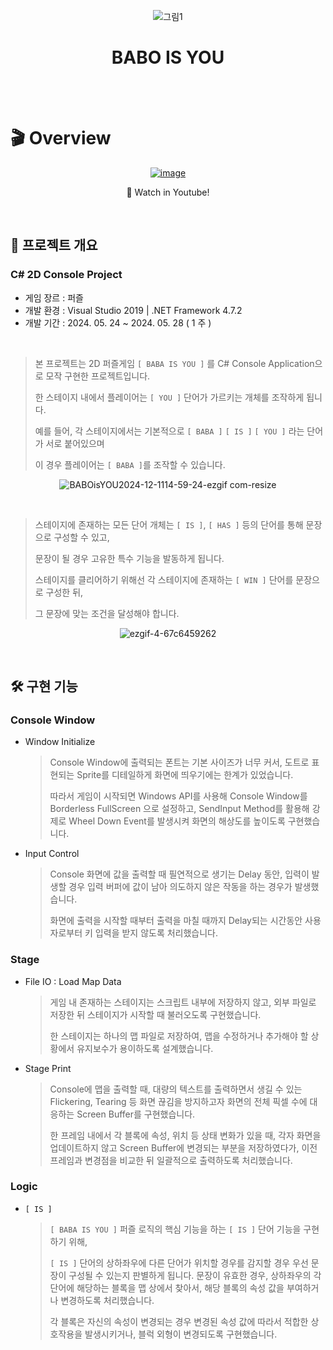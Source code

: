 <div align="center">

![그림1](https://github.com/user-attachments/assets/171b0040-33a7-4ea5-b065-9ba28f333bfa)

# BABO IS YOU

</div>
<br/><br/>

# 🎬 Overview
<div align="center">

[![image](https://github.com/user-attachments/assets/ee0fb746-2f13-4f37-b901-349022aedc5c)](https://youtu.be/94JqXuQleCw)

👀 Watch in Youtube!
</div>
<br/>

## 📃 프로젝트 개요 
### C# 2D Console Project

 - 게임 장르 : 퍼즐
 - 개발 환경 : Visual Studio 2019 | .NET Framework 4.7.2
 - 개발 기간 : 2024. 05. 24 ~ 2024. 05. 28  ( 1 주 )
<br/>

> 본 프로젝트는 2D 퍼즐게임 `[ BABA IS YOU ]` 를 C# Console Application으로 모작 구현한 프로젝트입니다.
> 
> 한 스테이지 내에서 플레이어는 `[ YOU ]` 단어가 가르키는 개체를 조작하게 됩니다.
> 
> 예를 들어, 각 스테이지에서는 기본적으로 `[ BABA ]` `[ IS ]` `[ YOU ]` 라는 단어가 서로 붙어있으며
>
> 이 경우 플레이어는 `[ BABA ]`를 조작할 수 있습니다.

<div align="center">
  
![BABOisYOU2024-12-1114-59-24-ezgif com-resize](https://github.com/user-attachments/assets/9af86b17-9827-426a-9e7c-fe6538540d24)
</div>
<br/>

> 스테이지에 존재하는 모든 단어 개체는 `[ IS ]`, `[ HAS ]` 등의 단어를 통해 문장으로 구성할 수 있고,
>
> 문장이 될 경우 고유한 특수 기능을 발동하게 됩니다.
>
> 스테이지를 클리어하기 위해선 각 스테이지에 존재하는 `[ WIN ]` 단어를 문장으로 구성한 뒤,
>
> 그 문장에 맞는 조건을 달성해야 합니다.

<div align="center">
  
![ezgif-4-67c6459262](https://github.com/user-attachments/assets/edb04d4b-90bc-44ad-ac57-05b5488990da)
</div>
<br/>

## 🛠 구현 기능

### Console Window
 - Window Initialize
   > Console Window에 출력되는 폰트는 기본 사이즈가 너무 커서,
   > 도트로 표현되는 Sprite를 디테일하게 화면에 띄우기에는 한계가 있었습니다.
   > 
   > 따라서 게임이 시작되면 Windows API를 사용해 Console Window를 Borderless FullScreen 으로 설정하고,
   > SendInput Method를 활용해 강제로 Wheel Down Event를 발생시켜 화면의 해상도를 높이도록 구현했습니다.
 - Input Control
   > Console 화면에 값을 출력할 때 필연적으로 생기는 Delay 동안, 입력이 발생할 경우 입력 버퍼에 값이 남아
   > 의도하지 않은 작동을 하는 경우가 발생했습니다.
   >
   > 화면에 출력을 시작할 때부터 출력을 마칠 때까지 Delay되는 시간동안 사용자로부터 키 입력을 받지 않도록 처리했습니다.

### Stage
  - File IO : Load Map Data
    > 게임 내 존재하는 스테이지는 스크립트 내부에 저장하지 않고, 외부 파일로 저장한 뒤 스테이지가 시작할 때 불러오도록 구현했습니다.
    >
    > 한 스테이지는 하나의 맵 파일로 저장하여, 맵을 수정하거나 추가해야 할 상황에서 유지보수가 용이하도록 설계했습니다.
  - Stage Print
    > Console에 맵을 출력할 때, 대량의 텍스트를 출력하면서 생길 수 있는 Flickering, Tearing 등 화면 끊김을 방지하고자
    > 화면의 전체 픽셀 수에 대응하는 Screen Buffer를 구현했습니다.
    >
    > 한 프레임 내에서 각 블록에 속성, 위치 등 상태 변화가 있을 때, 각자 화면을 업데이트하지 않고
    > Screen Buffer에 변경되는 부분을 저장하였다가, 이전 프레임과 변경점을 비교한 뒤 일괄적으로 출력하도록 처리했습니다.
    
### Logic
  - `[ IS ]`
    > `[ BABA IS YOU ]` 퍼즐 로직의 핵심 기능을 하는 `[ IS ]` 단어 기능을 구현하기 위해,
    > 
    > `[ IS ]` 단어의 상하좌우에 다른 단어가 위치할 경우를 감지할 경우 우선 문장이 구성될 수 있는지 판별하게 됩니다.
    > 문장이 유효한 경우, 상하좌우의 각 단어에 해당하는 블록을 맵 상에서 찾아서,
    > 해당 블록의 속성 값을 부여하거나 변경하도록 처리했습니다.
    >
    > 각 블록은 자신의 속성이 변경되는 경우 변경된 속성 값에 따라서 적합한 상호작용을 발생시키거나, 블럭 외형이 변경되도록 구현했습니다.
    
